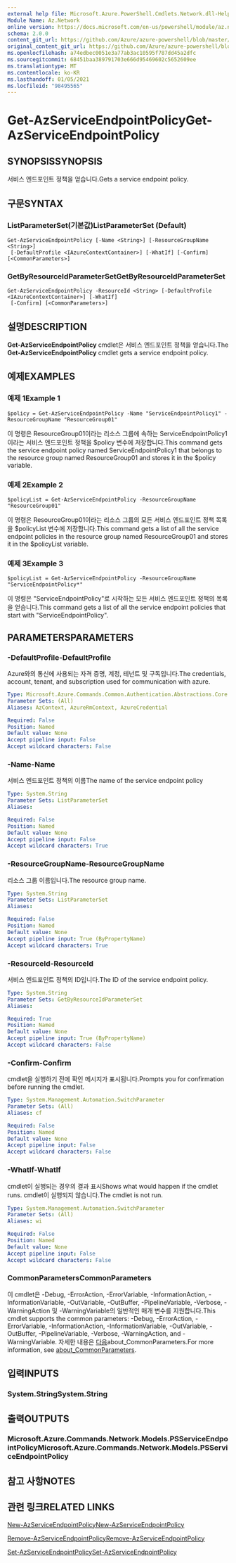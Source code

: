 ```yaml
---
external help file: Microsoft.Azure.PowerShell.Cmdlets.Network.dll-Help.xml
Module Name: Az.Network
online version: https://docs.microsoft.com/en-us/powershell/module/az.network/get-azserviceendpointpolicy
schema: 2.0.0
content_git_url: https://github.com/Azure/azure-powershell/blob/master/src/Network/Network/help/Get-AzServiceEndpointPolicy.md
original_content_git_url: https://github.com/Azure/azure-powershell/blob/master/src/Network/Network/help/Get-AzServiceEndpointPolicy.md
ms.openlocfilehash: a74edbec0051e3a77ab3ac10595f787dd45a2dfc
ms.sourcegitcommit: 68451baa389791703e666d95469602c5652609ee
ms.translationtype: MT
ms.contentlocale: ko-KR
ms.lasthandoff: 01/05/2021
ms.locfileid: "98495565"
---
```

# <span data-ttu-id="3eae4-101">Get-AzServiceEndpointPolicy</span><span class="sxs-lookup"><span data-stu-id="3eae4-101">Get-AzServiceEndpointPolicy</span></span>

## <span data-ttu-id="3eae4-102">SYNOPSIS</span><span class="sxs-lookup"><span data-stu-id="3eae4-102">SYNOPSIS</span></span>
<span data-ttu-id="3eae4-103">서비스 엔드포인트 정책을 얻습니다.</span><span class="sxs-lookup"><span data-stu-id="3eae4-103">Gets a service endpoint policy.</span></span>

## <span data-ttu-id="3eae4-104">구문</span><span class="sxs-lookup"><span data-stu-id="3eae4-104">SYNTAX</span></span>

### <span data-ttu-id="3eae4-105">ListParameterSet(기본값)</span><span class="sxs-lookup"><span data-stu-id="3eae4-105">ListParameterSet (Default)</span></span>
```
Get-AzServiceEndpointPolicy [-Name <String>] [-ResourceGroupName <String>]
 [-DefaultProfile <IAzureContextContainer>] [-WhatIf] [-Confirm] [<CommonParameters>]
```

### <span data-ttu-id="3eae4-106">GetByResourceIdParameterSet</span><span class="sxs-lookup"><span data-stu-id="3eae4-106">GetByResourceIdParameterSet</span></span>
```
Get-AzServiceEndpointPolicy -ResourceId <String> [-DefaultProfile <IAzureContextContainer>] [-WhatIf]
 [-Confirm] [<CommonParameters>]
```

## <span data-ttu-id="3eae4-107">설명</span><span class="sxs-lookup"><span data-stu-id="3eae4-107">DESCRIPTION</span></span>
<span data-ttu-id="3eae4-108">**Get-AzServiceEndpointPolicy** cmdlet은 서비스 엔드포인트 정책을 얻습니다.</span><span class="sxs-lookup"><span data-stu-id="3eae4-108">The **Get-AzServiceEndpointPolicy** cmdlet gets a service endpoint policy.</span></span>

## <span data-ttu-id="3eae4-109">예제</span><span class="sxs-lookup"><span data-stu-id="3eae4-109">EXAMPLES</span></span>

### <span data-ttu-id="3eae4-110">예제 1</span><span class="sxs-lookup"><span data-stu-id="3eae4-110">Example 1</span></span>
```
$policy = Get-AzServiceEndpointPolicy -Name "ServiceEndpointPolicy1" -ResourceGroupName "ResourceGroup01"
```

<span data-ttu-id="3eae4-111">이 명령은 ResourceGroup01이라는 리소스 그룹에 속하는 ServiceEndpointPolicy1이라는 서비스 엔드포인트 정책을 $policy 변수에 저장합니다.</span><span class="sxs-lookup"><span data-stu-id="3eae4-111">This command gets the service endpoint policy named ServiceEndpointPolicy1 that belongs to the resource group named ResourceGroup01 and stores it in the $policy variable.</span></span>

### <span data-ttu-id="3eae4-112">예제 2</span><span class="sxs-lookup"><span data-stu-id="3eae4-112">Example 2</span></span>
```
$policyList = Get-AzServiceEndpointPolicy -ResourceGroupName "ResourceGroup01"
```

<span data-ttu-id="3eae4-113">이 명령은 ResourceGroup01이라는 리소스 그룹의 모든 서비스 엔드포인트 정책 목록을 $policyList 변수에 저장합니다.</span><span class="sxs-lookup"><span data-stu-id="3eae4-113">This command gets a list of all the service endpoint policies in the resource group named ResourceGroup01 and stores it in the $policyList variable.</span></span>

### <span data-ttu-id="3eae4-114">예제 3</span><span class="sxs-lookup"><span data-stu-id="3eae4-114">Example 3</span></span>
```
$policyList = Get-AzServiceEndpointPolicy -ResourceGroupName "ServiceEndpointPolicy*"
```

<span data-ttu-id="3eae4-115">이 명령은 "ServiceEndpointPolicy"로 시작하는 모든 서비스 엔드포인트 정책의 목록을 얻습니다.</span><span class="sxs-lookup"><span data-stu-id="3eae4-115">This command gets a list of all the service endpoint policies that start with "ServiceEndpointPolicy".</span></span>

## <span data-ttu-id="3eae4-116">PARAMETERS</span><span class="sxs-lookup"><span data-stu-id="3eae4-116">PARAMETERS</span></span>

### <span data-ttu-id="3eae4-117">-DefaultProfile</span><span class="sxs-lookup"><span data-stu-id="3eae4-117">-DefaultProfile</span></span>
<span data-ttu-id="3eae4-118">Azure와의 통신에 사용되는 자격 증명, 계정, 테넌트 및 구독입니다.</span><span class="sxs-lookup"><span data-stu-id="3eae4-118">The credentials, account, tenant, and subscription used for communication with azure.</span></span>

```yaml
Type: Microsoft.Azure.Commands.Common.Authentication.Abstractions.Core.IAzureContextContainer
Parameter Sets: (All)
Aliases: AzContext, AzureRmContext, AzureCredential

Required: False
Position: Named
Default value: None
Accept pipeline input: False
Accept wildcard characters: False
```

### <span data-ttu-id="3eae4-119">-Name</span><span class="sxs-lookup"><span data-stu-id="3eae4-119">-Name</span></span>
<span data-ttu-id="3eae4-120">서비스 엔드포인트 정책의 이름</span><span class="sxs-lookup"><span data-stu-id="3eae4-120">The name of the service endpoint policy</span></span>

```yaml
Type: System.String
Parameter Sets: ListParameterSet
Aliases:

Required: False
Position: Named
Default value: None
Accept pipeline input: False
Accept wildcard characters: True
```

### <span data-ttu-id="3eae4-121">-ResourceGroupName</span><span class="sxs-lookup"><span data-stu-id="3eae4-121">-ResourceGroupName</span></span>
<span data-ttu-id="3eae4-122">리소스 그룹 이름입니다.</span><span class="sxs-lookup"><span data-stu-id="3eae4-122">The resource group name.</span></span>

```yaml
Type: System.String
Parameter Sets: ListParameterSet
Aliases:

Required: False
Position: Named
Default value: None
Accept pipeline input: True (ByPropertyName)
Accept wildcard characters: True
```

### <span data-ttu-id="3eae4-123">-ResourceId</span><span class="sxs-lookup"><span data-stu-id="3eae4-123">-ResourceId</span></span>
<span data-ttu-id="3eae4-124">서비스 엔드포인트 정책의 ID입니다.</span><span class="sxs-lookup"><span data-stu-id="3eae4-124">The ID of the service endpoint policy.</span></span>

```yaml
Type: System.String
Parameter Sets: GetByResourceIdParameterSet
Aliases:

Required: True
Position: Named
Default value: None
Accept pipeline input: True (ByPropertyName)
Accept wildcard characters: False
```

### <span data-ttu-id="3eae4-125">-Confirm</span><span class="sxs-lookup"><span data-stu-id="3eae4-125">-Confirm</span></span>
<span data-ttu-id="3eae4-126">cmdlet을 실행하기 전에 확인 메시지가 표시됩니다.</span><span class="sxs-lookup"><span data-stu-id="3eae4-126">Prompts you for confirmation before running the cmdlet.</span></span>

```yaml
Type: System.Management.Automation.SwitchParameter
Parameter Sets: (All)
Aliases: cf

Required: False
Position: Named
Default value: None
Accept pipeline input: False
Accept wildcard characters: False
```

### <span data-ttu-id="3eae4-127">-WhatIf</span><span class="sxs-lookup"><span data-stu-id="3eae4-127">-WhatIf</span></span>
<span data-ttu-id="3eae4-128">cmdlet이 실행되는 경우의 결과 표시</span><span class="sxs-lookup"><span data-stu-id="3eae4-128">Shows what would happen if the cmdlet runs.</span></span> <span data-ttu-id="3eae4-129">cmdlet이 실행되지 않습니다.</span><span class="sxs-lookup"><span data-stu-id="3eae4-129">The cmdlet is not run.</span></span>

```yaml
Type: System.Management.Automation.SwitchParameter
Parameter Sets: (All)
Aliases: wi

Required: False
Position: Named
Default value: None
Accept pipeline input: False
Accept wildcard characters: False
```

### <span data-ttu-id="3eae4-130">CommonParameters</span><span class="sxs-lookup"><span data-stu-id="3eae4-130">CommonParameters</span></span>
<span data-ttu-id="3eae4-131">이 cmdlet은 -Debug, -ErrorAction, -ErrorVariable, -InformationAction, -InformationVariable, -OutVariable, -OutBuffer, -PipelineVariable, -Verbose, -WarningAction 및 -WarningVariable의 일반적인 매개 변수를 지원합니다.</span><span class="sxs-lookup"><span data-stu-id="3eae4-131">This cmdlet supports the common parameters: -Debug, -ErrorAction, -ErrorVariable, -InformationAction, -InformationVariable, -OutVariable, -OutBuffer, -PipelineVariable, -Verbose, -WarningAction, and -WarningVariable.</span></span> <span data-ttu-id="3eae4-132">자세한 내용은 [다음](http://go.microsoft.com/fwlink/?LinkID=113216)about_CommonParameters.</span><span class="sxs-lookup"><span data-stu-id="3eae4-132">For more information, see [about_CommonParameters](http://go.microsoft.com/fwlink/?LinkID=113216).</span></span>

## <span data-ttu-id="3eae4-133">입력</span><span class="sxs-lookup"><span data-stu-id="3eae4-133">INPUTS</span></span>

### <span data-ttu-id="3eae4-134">System.String</span><span class="sxs-lookup"><span data-stu-id="3eae4-134">System.String</span></span>

## <span data-ttu-id="3eae4-135">출력</span><span class="sxs-lookup"><span data-stu-id="3eae4-135">OUTPUTS</span></span>

### <span data-ttu-id="3eae4-136">Microsoft.Azure.Commands.Network.Models.PSServiceEndpointPolicy</span><span class="sxs-lookup"><span data-stu-id="3eae4-136">Microsoft.Azure.Commands.Network.Models.PSServiceEndpointPolicy</span></span>

## <span data-ttu-id="3eae4-137">참고 사항</span><span class="sxs-lookup"><span data-stu-id="3eae4-137">NOTES</span></span>

## <span data-ttu-id="3eae4-138">관련 링크</span><span class="sxs-lookup"><span data-stu-id="3eae4-138">RELATED LINKS</span></span>

[<span data-ttu-id="3eae4-139">New-AzServiceEndpointPolicy</span><span class="sxs-lookup"><span data-stu-id="3eae4-139">New-AzServiceEndpointPolicy</span></span>](./New-AzServiceEndpointPolicy.md)

[<span data-ttu-id="3eae4-140">Remove-AzServiceEndpointPolicy</span><span class="sxs-lookup"><span data-stu-id="3eae4-140">Remove-AzServiceEndpointPolicy</span></span>](./Remove-AzServiceEndpointPolicy.md)

[<span data-ttu-id="3eae4-141">Set-AzServiceEndpointPolicy</span><span class="sxs-lookup"><span data-stu-id="3eae4-141">Set-AzServiceEndpointPolicy</span></span>](./Set-AzServiceEndpointPolicy.md)
